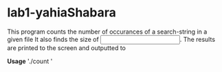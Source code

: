 # lab1-yahiaShabara
This program counts the number of occurances of a search-string in a given file <input-filename>
It also finds the size of <input filename>.
The results are printed to the screen and outputted to <output-filename>
  
 **Usage**
  './count </input-filename> </search-string> </output-filename>'
